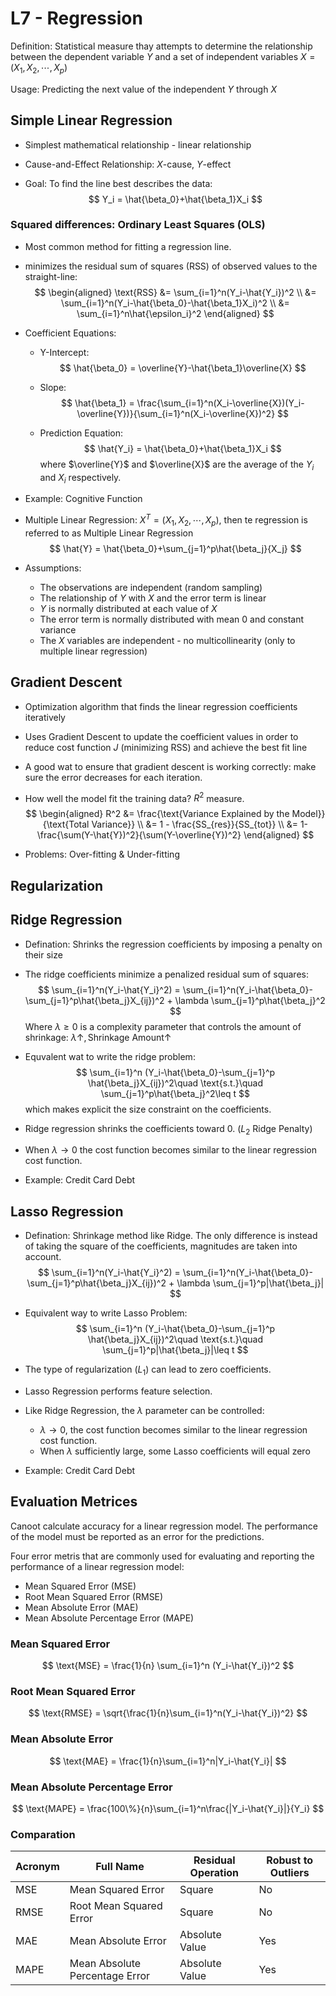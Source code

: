 # L7 - Regression

Definition: Statistical measure thay attempts to determine the relationship between the dependent variable $Y$ and a set of independent variables $X = (X_1, X_2, \cdots, X_p)$

Usage: Predicting the next value of the independent $Y$ through $X$

## Simple Linear Regression

- Simplest mathematical relationship - linear relationship

- Cause-and-Effect Relationship: $X$-cause, $Y$-effect

- Goal: To find the line best describes the data:
  $$
  Y_i = \hat{\beta_0}+\hat{\beta_1}X_i
  $$

### Squared differences: Ordinary Least Squares (OLS)

- Most common method for fitting a regression line.

- minimizes the residual sum of squares (RSS) of observed values to the straight-line:
  $$
  \begin{aligned}
  \text{RSS} &= \sum_{i=1}^n(Y_i-\hat{Y_i})^2 \\
  &= \sum_{i=1}^n(Y_i-\hat{\beta_0}-\hat{\beta_1}X_i)^2 \\
  &= \sum_{i=1}^n\hat{\epsilon_i}^2
  \end{aligned}
  $$

- Coefficient Equations:

  - Y-Intercept:
    $$
    \hat{\beta_0} = \overline{Y}-\hat{\beta_1}\overline{X}
    $$

  - Slope:
    $$
    \hat{\beta_1} = \frac{\sum_{i=1}^n(X_i-\overline{X})(Y_i-\overline{Y})}{\sum_{i=1}^n(X_i-\overline{X})^2}
    $$

  - Prediction Equation:
    $$
    \hat{Y_i} = \hat{\beta_0}+\hat{\beta_1}X_i
    $$
    where $\overline{Y}$ and $\overline{X}$ are the average of the $Y_i$ and $X_i$ respectively.

- Example: Cognitive Function

- Multiple Linear Regression: $X^T = (X_1, X_2, \cdots, X_p)$, then te regression is referred to as Multiple Linear Regression
  $$
  \hat{Y} = \hat{\beta_0}+\sum_{j=1}^p\hat{\beta_j}{X_j}
  $$

- Assumptions:

  - The observations are independent (random sampling)
  - The relationship of $Y$ with $X$ and the error term is linear
  - $Y$ is normally distributed at each value of $X$
  - The error term is normally distributed with mean $0$ and constant variance
  - The $X$ variables are independent - no multicollinearity (only to multiple linear regression)

## Gradient Descent

- Optimization algorithm that finds the linear regression coefficients iteratively

- Uses Gradient Descent to update the coefficient values in order to reduce cost function $J$ (minimizing RSS) and achieve the best fit line

- A good wat to ensure that gradient descent is working correctly: make sure the error decreases for each iteration.

- How well the model fit the training data? $R^2$ measure.
  $$
  \begin{aligned}
  R^2 &= \frac{\text{Variance Explained by the Model}}{\text{Total Variance}} \\
  &= 1 - \frac{SS_{res}}{SS_{tot}} \\
  &= 1-\frac{\sum(Y-\hat{Y})^2}{\sum(Y-\overline{Y})^2}
  \end{aligned}
  $$

- Problems: Over-fitting & Under-fitting

## Regularization

## Ridge Regression

- Defination: Shrinks the regression coefficients by imposing a penalty on their size

- The ridge coefficients minimize a penalized residual sum of squares:
  $$
  \sum_{i=1}^n(Y_i-\hat{Y_i}^2) = \sum_{i=1}^n(Y_i-\hat{\beta_0}-\sum_{j=1}^p\hat{\beta_j}X_{ij})^2 + \lambda \sum_{j=1}^p\hat{\beta_j}^2
  $$
  Where $\lambda\geq 0$ is a complexity parameter that controls the amount of shrinkage: $\lambda \uparrow, \, \text{Shrinkage Amount}\uparrow$

- Equvalent wat to write the ridge problem:
  $$
  \sum_{i=1}^n (Y_i-\hat{\beta_0}-\sum_{j=1}^p \hat{\beta_j}X_{ij})^2\quad \text{s.t.}\quad \sum_{j=1}^p\hat{\beta_j}^2\leq t
  $$
  which makes explicit the size constraint on the coefficients.

- Ridge regression shrinks the coefficients toward $0$. ($L_2$ Ridge Penalty)

- When $\lambda\to 0$ the cost function becomes similar to the linear regression cost function.

- Example: Credit Card Debt

## Lasso Regression

- Defination: Shrinkage method like Ridge. The only difference is instead of taking the square of the coefficients, magnitudes are taken into account.
  $$
  \sum_{i=1}^n(Y_i-\hat{Y_i}^2) = \sum_{i=1}^n(Y_i-\hat{\beta_0}-\sum_{j=1}^p\hat{\beta_j}X_{ij})^2 + \lambda \sum_{j=1}^p|\hat{\beta_j}|
  $$

- Equivalent way to write Lasso Problem:
  $$
  \sum_{i=1}^n (Y_i-\hat{\beta_0}-\sum_{j=1}^p \hat{\beta_j}X_{ij})^2\quad \text{s.t.}\quad \sum_{j=1}^p|\hat{\beta_j}|\leq t
  $$

- The type of regularization ($L_1$) can lead to zero coefficients.

- Lasso Regression performs feature selection.

- Like Ridge Regression, the $\lambda$ parameter can be controlled:

  - $\lambda\to 0$, the cost function becomes similar to the linear regression  cost function.
  - When $\lambda$ sufficiently large, some Lasso coefficients will equal zero

- Example: Credit Card Debt

## Evaluation Metrices

Canoot calculate accuracy for a linear regression model. The performance of the model must be reported as an error for the predictions.

Four error metris that are commonly used for evaluating and reporting the performance of a linear regression model:

- Mean Squared Error (MSE)
- Root Mean Squared Error (RMSE)
- Mean Absolute Error (MAE)
- Mean Absolute Percentage Error (MAPE)

### Mean Squared Error

$$
\text{MSE} = \frac{1}{n} \sum_{i=1}^n (Y_i-\hat{Y_i})^2
$$

### Root Mean Squared Error

$$
\text{RMSE} = \sqrt{\frac{1}{n}\sum_{i=1}^n(Y_i-\hat{Y_i})^2}
$$

### Mean Absolute Error

$$
\text{MAE} = \frac{1}{n}\sum_{i=1}^n|Y_i-\hat{Y_i}|
$$

### Mean Absolute Percentage Error

$$
\text{MAPE} = \frac{100\%}{n}\sum_{i=1}^n\frac{|Y_i-\hat{Y_i}|}{Y_i}
$$

### Comparation

| Acronym | Full Name                      | Residual Operation | Robust to Outliers |
| ------- | ------------------------------ | ------------------ | ------------------ |
| MSE     | Mean Squared Error             | Square             | No                 |
| RMSE    | Root Mean Squared Error        | Square             | No                 |
| MAE     | Mean Absolute Error            | Absolute Value     | Yes                |
| MAPE    | Mean Absolute Percentage Error | Absolute Value     | Yes                |

